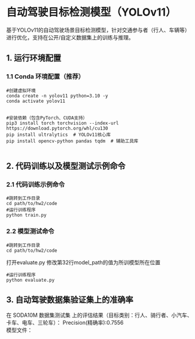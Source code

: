 # 自动驾驶目标检测模型（YOLOv11）


基于YOLOv11的自动驾驶场景目标检测模型，针对交通参与者（行人、车辆等）进行优化，支持在公开/自定义数据集上的训练与推理。


## 1. 运行环境配置


### 1.1 Conda 环境配置（推荐）
```
#创建虚拟环境
conda create -n yolov11 python=3.10 -y
conda activate yolov11


#安装依赖（包含PyTorch、CUDA支持）
pip3 install torch torchvision --index-url https://download.pytorch.org/whl/cu130
pip install ultralytics  # YOLOv11核心库
pip install opencv-python pandas tqdm  # 辅助工具库


```
## 2. 代码训练以及模型测试示例命令


### 2.1 代码训练示例命令
```
#跳转到工作目录
cd path/to/hw2/code
#运行训练程序
python train.py
```
### 2.2 模型测试命令
```
#跳转到工作目录
cd path/to/hw2/code
```

打开evaluate.py 修改第32行model_path的值为所训模型所在位置

```
#运行训练程序
python evaluate.py
```


## 3. 自动驾驶数据集验证集上的准确率
在 SODA10M 数据集测试集 上的评估结果（目标类别：行人、骑行者、小汽车、卡车、电车、三轮车）：
Precision(精确率):0.7556  
模型文件：
